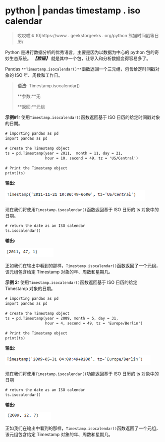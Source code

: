 # python | pandas timestamp . iso calendar

> 哎哎哎:# t0]https://www . geeksforgeeks . org/python 熊猫时间戳等日历/

Python 是进行数据分析的优秀语言，主要是因为以数据为中心的 python 包的奇妙生态系统。 ***【熊猫】*** 就是其中一个包，让导入和分析数据变得容易多了。

Pandas `**Timestamp.isocalendar()**`函数返回一个三元组，包含给定时间戳对象的 ISO 年、周数和工作日。

> **语法:** Timestamp.isocalendar()
> 
> **参数:**无
> 
> **返回:**元组

**示例#1:** 使用`Timestamp.isocalendar()`函数返回基于 ISO 日历的给定时间戳对象的日期。

```
# importing pandas as pd
import pandas as pd

# Create the Timestamp object
ts = pd.Timestamp(year = 2011,  month = 11, day = 21,
                  hour = 10, second = 49, tz = 'US/Central')

# Print the Timestamp object
print(ts)
```

**输出:**

![](img/ee694c9af88333eeafa810576fa77c25.png)

现在我们将使用`Timestamp.isocalendar()`函数返回基于 ISO 日历的 ts 对象中的日期。

```
# return the date as an ISO calendar
ts.isocalendar()
```

**输出:**

![](img/468f40937fea89edbba01b338c1d228e.png)

正如我们在输出中看到的那样，`Timestamp.isocalendar()`函数返回了一个元组，该元组包含给定 Timestamp 对象的年、周数和星期几。

**示例 2:** 使用`Timestamp.isocalendar()`函数返回基于 ISO 日历的给定 Timestamp 对象的日期。

```
# importing pandas as pd
import pandas as pd

# Create the Timestamp object
ts = pd.Timestamp(year = 2009, month = 5, day = 31,
                  hour = 4, second = 49, tz = 'Europe/Berlin')

# Print the Timestamp object
print(ts)
```

**输出:**

![](img/e2c4d93f6eeb606ab122d97734870a13.png)

现在我们将使用`Timestamp.isocalendar()`功能返回基于 ISO 日历的 ts 对象中的日期

```
# return the date as an ISO calendar
ts.isocalendar()
```

**输出:**

![](img/4b82404576dabf895a2aa0fdc01aba5c.png)

正如我们在输出中看到的那样，`Timestamp.isocalendar()`函数返回了一个元组，该元组包含给定 Timestamp 对象的年、周数和星期几。